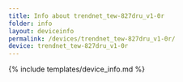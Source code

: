 ```yaml
---
title: Info about trendnet_tew-827dru_v1-0r
folder: info
layout: deviceinfo
permalink: /devices/trendnet_tew-827dru_v1-0r/
device: trendnet_tew-827dru_v1-0r
---
```

{% include templates/device_info.md %}
